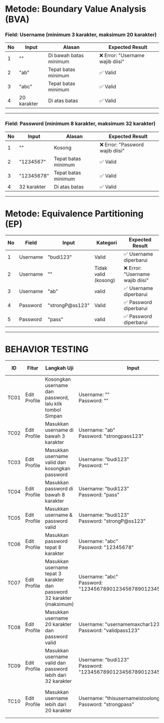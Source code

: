 #  Metode: Boundary Value Analysis (BVA)

### Field: Username (minimum 3 karakter, maksimum 20 karakter)
| No | Input               | Alasan                    | Expected Result           |
|----|---------------------|---------------------------|----------------------------|
| 1  | ""                  | Di bawah batas minimum    | ❌ Error: "Username wajib diisi" |
| 2  | "ab"                | Tepat batas minimum       |  ✅ Valid    |
| 3  | "abc"               | Tepat batas minimum       | ✅ Valid                    |
| 4  | 20 karakter         | Di atas batas      | ✅ Valid                    |

---

### Field: Password (minimum 8 karakter, maksimum 32 karakter)
| No | Input               | Alasan                    | Expected Result            |
|----|---------------------|---------------------------|-----------------------------|
| 1  | ""                  | Kosong                    | ❌ Error: "Password wajib diisi" |
| 2  | "1234567"           | Tepat batas minimum       | ✅ Valid   |
| 3  | "12345678"          | Tepat batas minimum       | ✅ Valid                     |
| 4  | 32 karakter         | Di atas batas     | ✅ Valid                     |


---

#  Metode: Equivalence Partitioning (EP)

| No | Field     | Input               | Kategori                 | Expected Result           |
|----|-----------|---------------------|--------------------------|---------------------------|
| 1  | Username  | "budi123"           | Valid                    | ✅ Username diperbarui    |
| 2  | Username  | ""                  | Tidak valid (kosong)     | ❌ Error: "Username wajib diisi" |
| 3  | Username  | "ab"                | valid                    | ✅ Username diperbarui    |
| 4  | Password  | "strongP@ss123"     | Valid                    | ✅ Password diperbarui    |
| 5  | Password  | "pass"              | valid | ✅ Password diperbarui  |


---

# BEHAVIOR TESTING

| ID   | Fitur        | Langkah Uji                                                            | Input                                                                | Expected Result                                          | Actual | Status |
| ---- | ------------ | ---------------------------------------------------------------------- | -------------------------------------------------------------------- | -------------------------------------------------------- | ------ | ------ |
| TC01 | Edit Profile | Kosongkan username dan password, lalu klik tombol Simpan               | Username: ""<br>Password: ""                                         | Error: “Username wajib diisi”                            | Muncul "username tidak boleh kosong"      | ✅Passed       |
| TC02 | Edit Profile | Masukkan username di bawah 3 karakter                                  | Username: "ab"<br>Password: "strongpass123"                          | Username diperbarui                                      | pesan Username diperbarui       | ✅Passed       |
| TC03 | Edit Profile | Masukkan username valid dan kosongkan password                         | Username: "budi123"<br>Password: ""                                  | Error: “Password wajib diisi”                            | tidak ada pesan muncul       | ✅Passed       |
| TC04 | Edit Profile | Masukkan password di bawah 8 karakter                                  | Username: "budi123"<br>Password: "pass"                              | Password diperbarui                                      | pesan  diperbarui       | ✅Passed       |
| TC05 | Edit Profile | Masukkan username & password valid                                     | Username: "budi123"<br>Password: "strongP\@ss123"                    | Username dan Password diperbarui                         | pesan  diperbarui       | ✅Passed       |
| TC06 | Edit Profile | Masukkan password tepat 8 karakter                                     | Username: "abc"<br>Password: "12345678"                              | Password diperbarui                                      | pesan  diperbarui       | ✅Passed       |
| TC07 | Edit Profile | Masukkan username tepat 3 karakter dan password 32 karakter (maksimum) | Username: "abc"<br>Password: "12345678901234567890123456789012"      | Username dan Password diperbarui                         | pesan  diperbarui       | ✅Passed       |
| TC08 | Edit Profile | Masukkan username 20 karakter dan password valid                       | Username: "usernamemaxchar12345"<br>Password: "validpass123"         | Username dan Password diperbarui                         | pesan  diperbarui       | ✅Passed      |
| TC09 | Edit Profile | Masukkan username valid dan password lebih dari 32 karakter            | Username: "budi123"<br>Password: "123456789012345678901234567890123" | Error: “Password maksimal 32 karakter”                   | pesan  diperbarui       | ❌Failed       |
| TC10 | Edit Profile | Masukkan username lebih dari 20 karakter                               | Username: "thisusernameistoolong123"<br>Password: "strongpass"       | Error: “Username maksimal 20 karakter”                   | pesan  diperbarui       | ❌Failed       |

